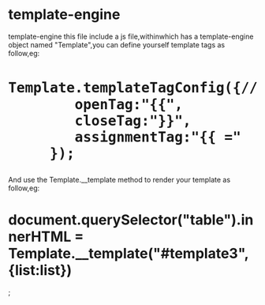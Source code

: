 # template-engine
template-engine
this file include a js file,withinwhich has a template-engine object named "Template",you can define yourself template tags as follow,eg:
 <h1> <pre>Template.templateTagConfig({//自定义配置模板标签
	 	openTag:"{{",
	 	closeTag:"}}",
	 	assignmentTag:"{{ ="
	 });
</pre>
</h1>
And use the Template.__template method to render your template as follow,eg:
  <h1>document.querySelector("table").innerHTML = Template.__template("#template3",{list:list})</h1>;
  
